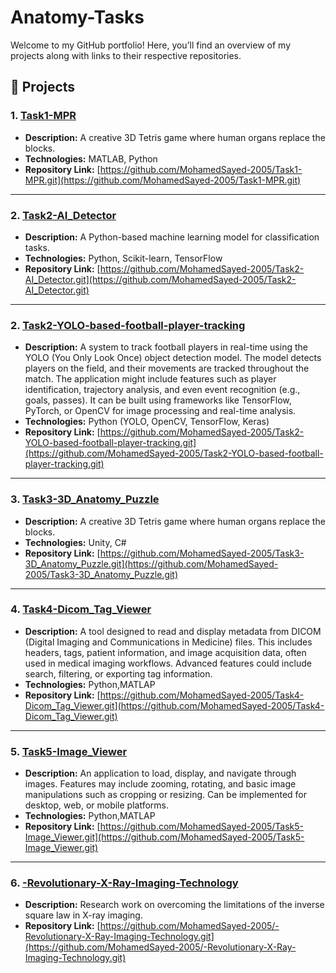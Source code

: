 # Anatomy-Tasks
Welcome to my GitHub portfolio! Here, you’ll find an overview of my projects along with links to their respective repositories.

## 📂 Projects

### 1. [Task1-MPR](https://github.com/MohamedSayed-2005/Task1-MPR.git)
- **Description:** A creative 3D Tetris game where human organs replace the blocks.
- **Technologies:** MATLAB, Python
- **Repository Link:** [https://github.com/MohamedSayed-2005/Task1-MPR.git](https://github.com/MohamedSayed-2005/Task1-MPR.git)

---

### 2. [Task2-AI_Detector ](https://github.com/MohamedSayed-2005/Task2-AI_Detector.git)
- **Description:** A Python-based machine learning model for classification tasks.
- **Technologies:** Python, Scikit-learn, TensorFlow
- **Repository Link:** [https://github.com/MohamedSayed-2005/Task2-AI_Detector.git](https://github.com/MohamedSayed-2005/Task2-AI_Detector.git)

---

### 2. [Task2-YOLO-based-football-player-tracking](https://github.com/MohamedSayed-2005/Task2-YOLO-based-football-player-tracking.git)
- **Description:** A system to track football players in real-time using the YOLO (You Only Look Once) object detection model. The model detects players on the field, and their movements are tracked throughout the match. The application might include features such as player identification, trajectory analysis, and even event recognition (e.g., goals, passes). It can be built using frameworks like TensorFlow, PyTorch, or OpenCV for image processing and real-time analysis.
- **Technologies:**  Python (YOLO, OpenCV, TensorFlow, Keras)
- **Repository Link:** [https://github.com/MohamedSayed-2005/Task2-YOLO-based-football-player-tracking.git](https://github.com/MohamedSayed-2005/Task2-YOLO-based-football-player-tracking.git)

---

### 3. [Task3-3D_Anatomy_Puzzle](https://github.com/MohamedSayed-2005/Task3-3D_Anatomy_Puzzle.git)
- **Description:** A creative 3D Tetris game where human organs replace the blocks.
- **Technologies:** Unity, C#
- **Repository Link:** [https://github.com/MohamedSayed-2005/Task3-3D_Anatomy_Puzzle.git](https://github.com/MohamedSayed-2005/Task3-3D_Anatomy_Puzzle.git)

---

### 4. [Task4-Dicom_Tag_Viewer](https://github.com/MohamedSayed-2005/Task4-Dicom_Tag_Viewer.git)
- **Description:** A tool designed to read and display metadata from DICOM (Digital Imaging and Communications in Medicine) files. This includes headers, tags, patient information, and image acquisition data, often used in medical imaging workflows. Advanced features could include search, filtering, or exporting tag information.
- **Technologies:**  Python,MATLAP
- **Repository Link:** [https://github.com/MohamedSayed-2005/Task4-Dicom_Tag_Viewer.git](https://github.com/MohamedSayed-2005/Task4-Dicom_Tag_Viewer.git)

---

### 5. [Task5-Image_Viewer](https://github.com/MohamedSayed-2005/Task5-Image_Viewer.git)
- **Description:** An application to load, display, and navigate through images. Features may include zooming, rotating, and basic image manipulations such as cropping or resizing. Can be implemented for desktop, web, or mobile platforms.
- **Technologies:**  Python,MATLAP
- **Repository Link:** [https://github.com/MohamedSayed-2005/Task5-Image_Viewer.git](https://github.com/MohamedSayed-2005/Task5-Image_Viewer.git)

---

### 6. [-Revolutionary-X-Ray-Imaging-Technology](https://github.com/MohamedSayed-2005/-Revolutionary-X-Ray-Imaging-Technology.git)
- **Description:** Research work on overcoming the limitations of the inverse square law in X-ray imaging.
- **Repository Link:** [https://github.com/MohamedSayed-2005/-Revolutionary-X-Ray-Imaging-Technology.git](https://github.com/MohamedSayed-2005/-Revolutionary-X-Ray-Imaging-Technology.git)


